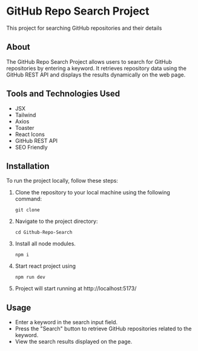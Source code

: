 

# GitHub Repo Search Project

This project for searching GitHub repositories and their details

## About

The GitHub Repo Search Project allows users to search for GitHub repositories by entering a keyword. It retrieves repository data using the GitHub REST API and displays the results dynamically on the web page.

## Tools and Technologies Used

- JSX
- Tailwind
- Axios
- Toaster
- React Icons
- GitHub REST API
- SEO Friendly

## Installation

To run the project locally, follow these steps:

1. Clone the repository to your local machine using the following command:

    ```
    git clone 
    ```

2. Navigate to the project directory:

    ```
    cd Github-Repo-Search
    ```

3. Install all node modules.

    ```
    npm i
    ```

4. Start react project using 

    ```
    npm run dev
    ```

5. Project will start running at http://localhost:5173/

## Usage

- Enter a keyword in the search input field.
- Press the "Search" button to retrieve GitHub repositories related to the keyword.
- View the search results displayed on the page.

